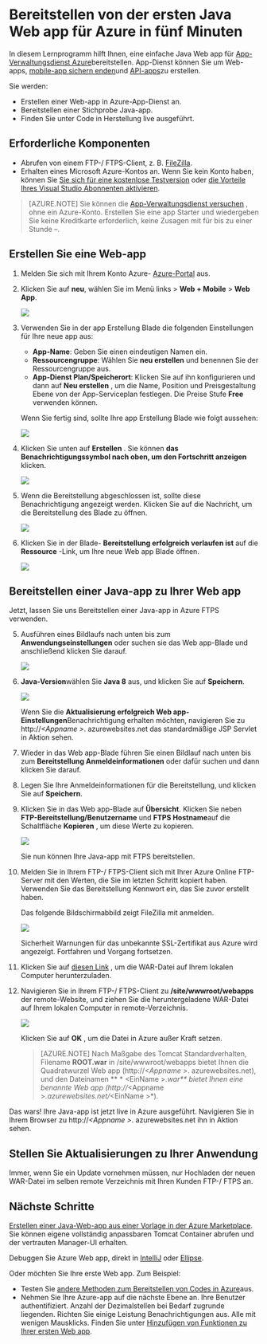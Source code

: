 <properties 
    pageTitle="Bereitstellen von der ersten Java Web app für Azure in fünf Minuten | Microsoft Azure" 
    description="Erfahren Sie, wie einfach es ist, Web apps in App-Dienst ausführen, indem Sie eine Beispiel-app. Starten Sie real Entwicklung schnell ausführen und sehen Sie Ergebnisse sofort." 
    services="app-service\web"
    documentationCenter=""
    authors="cephalin"
    manager="wpickett"
    editor=""
/>

<tags
    ms.service="app-service-web"
    ms.workload="web"
    ms.tgt_pltfrm="na"
    ms.devlang="na"
    ms.topic="hero-article"
    ms.date="10/13/2016" 
    ms.author="cephalin"
/>
    
# <a name="deploy-your-first-java-web-app-to-azure-in-five-minutes"></a>Bereitstellen von der ersten Java Web app für Azure in fünf Minuten

In diesem Lernprogramm hilft Ihnen, eine einfache Java Web app für [App-Verwaltungsdienst Azure](../app-service/app-service-value-prop-what-is.md)bereitstellen.
App-Dienst können Sie um Web-apps, [mobile-app sichern enden](/documentation/learning-paths/appservice-mobileapps/)und [API-apps](../app-service-api/app-service-api-apps-why-best-platform.md)zu erstellen.

Sie werden: 

- Erstellen einer Web-app in Azure-App-Dienst an.
- Bereitstellen einer Stichprobe Java-app.
- Finden Sie unter Code in Herstellung live ausgeführt.

## <a name="prerequisites"></a>Erforderliche Komponenten

- Abrufen von einem FTP-/ FTPS-Client, z. B. [FileZilla](https://filezilla-project.org/).
- Erhalten eines Microsoft Azure-Kontos an. Wenn Sie kein Konto haben, können Sie [Sie sich für eine kostenlose Testversion](/pricing/free-trial/?WT.mc_id=A261C142F) oder [die Vorteile Ihres Visual Studio Abonnenten aktivieren](/pricing/member-offers/msdn-benefits-details/?WT.mc_id=A261C142F).

>[AZURE.NOTE] Sie können die [App-Verwaltungsdienst versuchen](http://go.microsoft.com/fwlink/?LinkId=523751) , ohne ein Azure-Konto. Erstellen Sie eine app Starter und wiedergeben Sie keine Kreditkarte erforderlich, keine Zusagen mit für bis zu einer Stunde –.

<a name="create"></a>
## <a name="create-a-web-app"></a>Erstellen Sie eine Web-app

1. Melden Sie sich mit Ihrem Konto Azure- [Azure-Portal](https://portal.azure.com) aus.

2. Klicken Sie auf **neu**, wählen Sie im Menü links > **Web + Mobile** > **Web App**.

    ![](./media/app-service-web-get-started-languages/create-web-app-portal.png)

3. Verwenden Sie in der app Erstellung Blade die folgenden Einstellungen für Ihre neue app aus:

    - **App-Name**: Geben Sie einen eindeutigen Namen ein.
    - **Ressourcengruppe**: Wählen Sie **neu erstellen** und benennen Sie der Ressourcengruppe aus.
    - **App-Dienst Plan/Speicherort**: Klicken Sie auf ihn konfigurieren und dann auf **Neu erstellen** , um die Name, Position und Preisgestaltung Ebene von der App-Serviceplan festlegen. Die Preise Stufe **Free** verwenden können.

    Wenn Sie fertig sind, sollte Ihre app Erstellung Blade wie folgt aussehen:

    ![](./media/app-service-web-get-started-languages/create-web-app-settings.png)

3. Klicken Sie unten auf **Erstellen** . Sie können **das Benachrichtigungssymbol nach oben, um den Fortschritt anzeigen** klicken.

    ![](./media/app-service-web-get-started-languages/create-web-app-started.png)

4. Wenn die Bereitstellung abgeschlossen ist, sollte diese Benachrichtigung angezeigt werden. Klicken Sie auf die Nachricht, um die Bereitstellung des Blade zu öffnen.

    ![](./media/app-service-web-get-started-languages/create-web-app-finished.png)

5. Klicken Sie in der Blade- **Bereitstellung erfolgreich verlaufen ist** auf die **Ressource** -Link, um Ihre neue Web app Blade öffnen.

    ![](./media/app-service-web-get-started-languages/create-web-app-resource.png)

## <a name="deploy-a-java-app-to-your-web-app"></a>Bereitstellen einer Java-app zu Ihrer Web app

Jetzt, lassen Sie uns Bereitstellen einer Java-app in Azure FTPS verwenden.

5. Ausführen eines Bildlaufs nach unten bis zum **Anwendungseinstellungen** oder suchen sie das Web app-Blade und anschließend klicken Sie darauf. 

    ![](./media/app-service-web-get-started-languages/set-java-application-settings.png)

6. **Java-Version**wählen Sie **Java 8** aus, und klicken Sie auf **Speichern**.

    ![](./media/app-service-web-get-started-languages/set-java-application-settings.png)

    Wenn Sie die **Aktualisierung erfolgreich Web app-Einstellungen**Benachrichtigung erhalten möchten, navigieren Sie zu http://*&lt;Appname >*. azurewebsites.net das standardmäßige JSP Servlet in Aktion sehen.

7. Wieder in das Web app-Blade führen Sie einen Bildlauf nach unten bis zum **Bereitstellung Anmeldeinformationen** oder dafür suchen und dann klicken Sie darauf.

8. Legen Sie Ihre Anmeldeinformationen für die Bereitstellung, und klicken Sie auf **Speichern**.

7. Klicken Sie in das Web app-Blade auf **Übersicht**. Klicken Sie neben **FTP-Bereitstellung/Benutzername** und **FTPS Hostname**auf die Schaltfläche **Kopieren** , um diese Werte zu kopieren.

    ![](./media/app-service-web-get-started-languages/get-ftp-url.png)

    Sie nun können Ihre Java-app mit FTPS bereitstellen.

8. Melden Sie in Ihrem FTP-/ FTPS-Client sich mit Ihrer Azure Online FTP-Server mit den Werten, die Sie im letzten Schritt kopiert haben. Verwenden Sie das Bereitstellung Kennwort ein, das Sie zuvor erstellt haben.

    Das folgende Bildschirmabbild zeigt FileZilla mit anmelden.

    ![](./media/app-service-web-get-started-languages/filezilla-login.png)

    Sicherheit Warnungen für das unbekannte SSL-Zertifikat aus Azure wird angezeigt. Fortfahren und Vorgang fortsetzen.

9. Klicken Sie auf [diesen Link](https://github.com/Azure-Samples/app-service-web-java-get-started/raw/master/webapps/ROOT.war) , um die WAR-Datei auf Ihrem lokalen Computer herunterzuladen.

9. Navigieren Sie in Ihrem FTP-/ FTPS-Client zu **/site/wwwroot/webapps** der remote-Website, und ziehen Sie die heruntergeladene WAR-Datei auf Ihrem lokalen Computer in remote-Verzeichnis.

    ![](./media/app-service-web-get-started-languages/transfer-war-file.png)

    Klicken Sie auf **OK** , um die Datei in Azure außer Kraft setzen.

    >[AZURE.NOTE] Nach Maßgabe des Tomcat Standardverhalten, Filename **ROOT.war** in /site/wwwroot/webapps bietet Ihnen die Quadratwurzel Web app (http://*&lt;Appname >*. azurewebsites.net), und den Dateinamen ** * &lt;EinName >*.war** bietet Ihnen eine benannte Web app (http://*&lt;Appname >*.azurewebsites.net/*&lt;EinName >*).

Das wars! Ihre Java-app ist jetzt live in Azure ausgeführt. Navigieren Sie in Ihrem Browser zu http://*&lt;Appname >*. azurewebsites.net ihn in Aktion sehen. 

## <a name="make-updates-to-your-app"></a>Stellen Sie Aktualisierungen zu Ihrer Anwendung

Immer, wenn Sie ein Update vornehmen müssen, nur Hochladen der neuen WAR-Datei im selben remote Verzeichnis mit Ihren Kunden FTP-/ FTPS an.

## <a name="next-steps"></a>Nächste Schritte

[Erstellen einer Java-Web-app aus einer Vorlage in der Azure Marketplace](web-sites-java-get-started.md#marketplace). Sie können eigene vollständig anpassbaren Tomcat Container abrufen und der vertrauten Manager-UI erhalten. 

Debuggen Sie Azure Web app, direkt in [IntelliJ](app-service-web-debug-java-web-app-in-intellij.md) oder [Ellipse](app-service-web-debug-java-web-app-in-eclipse.md).

Oder möchten Sie Ihre erste Web app. Zum Beispiel:

- Testen Sie [andere Methoden zum Bereitstellen von Codes in Azure](../app-service-web/web-sites-deploy.md)aus. 
- Nehmen Sie Ihre Azure-app auf die nächste Ebene an. Ihre Benutzer authentifiziert. Anzahl der Dezimalstellen bei Bedarf zugrunde liegenden. Richten Sie einige Leistung Benachrichtigungen aus. Alle mit wenigen Mausklicks. Finden Sie unter [Hinzufügen von Funktionen zu Ihrer ersten Web app](app-service-web-get-started-2.md).

